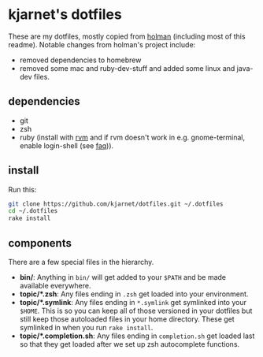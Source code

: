 # kjarnet's dotfiles

These are my dotfiles, mostly copied from [holman](https://github.com/holman/dotfiles) (including most of this readme).
Notable changes from holman's project include:

 * removed dependencies to homebrew
 * removed some mac and ruby-dev-stuff and added some linux and java-dev files.

## dependencies

 * git
 * zsh
 * ruby (install with [rvm](https://rvm.io/rvm/install/)
and if rvm doesn't work in e.g. gnome-terminal, enable login-shell (see [faq](https://rvm.io/support/faq/))).

## install

Run this:

```sh
git clone https://github.com/kjarnet/dotfiles.git ~/.dotfiles
cd ~/.dotfiles
rake install
```
## components

There are a few special files in the hierarchy.

- **bin/**: Anything in `bin/` will get added to your `$PATH` and be made
  available everywhere.
- **topic/\*.zsh**: Any files ending in `.zsh` get loaded into your
  environment.
- **topic/\*.symlink**: Any files ending in `*.symlink` get symlinked into
  your `$HOME`. This is so you can keep all of those versioned in your dotfiles
  but still keep those autoloaded files in your home directory. These get
  symlinked in when you run `rake install`.
- **topic/\*.completion.sh**: Any files ending in `completion.sh` get loaded
  last so that they get loaded after we set up zsh autocomplete functions.


